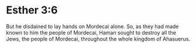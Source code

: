 # Esther 3:6

But he disdained to lay hands on Mordecai alone. So, as they had made known to him the people of Mordecai, Haman sought to destroy all the Jews, the people of Mordecai, throughout the whole kingdom of Ahasuerus.
